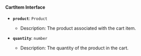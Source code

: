 #### CartItem Interface

- **`product`**: `Product`
  - Description: The product associated with the cart item.
  
- **`quantity`**: `number`
  - Description: The quantity of the product in the cart.
